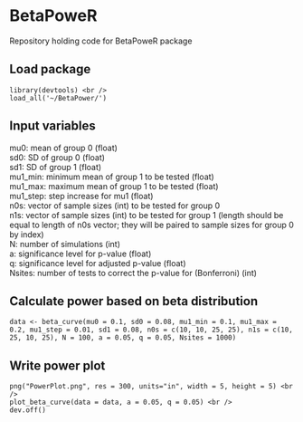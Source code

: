 # BetaPoweR
Repository holding code for BetaPoweR package

## Load package
```
library(devtools) <br />
load_all('~/BetaPower/')
```

## Input variables
mu0: mean of group 0 (float) <br />
sd0: SD of group 0 (float) <br />
sd1: SD of group 1 (float) <br />
mu1_min: minimum mean of group 1 to be tested (float) <br />
mu1_max: maximum mean of group 1 to be tested (float) <br />
mu1_step: step increase for mu1 (float) <br />
n0s: vector of sample sizes (int) to be tested for group 0 <br />
n1s: vector of sample sizes (int) to be tested for group 1 (length should be equal to length of n0s vector; they will be paired to sample sizes for group 0 by index) <br />
N: number of simulations (int) <br />
a: significance level for p-value (float) <br />
q: significance level for adjusted p-value (float) <br />
Nsites: number of tests to correct the p-value for (Bonferroni) (int) <br />

## Calculate power based on beta distribution
```
data <- beta_curve(mu0 = 0.1, sd0 = 0.08, mu1_min = 0.1, mu1_max = 0.2, mu1_step = 0.01, sd1 = 0.08, n0s = c(10, 10, 25, 25), n1s = c(10, 25, 10, 25), N = 100, a = 0.05, q = 0.05, Nsites = 1000)
```

## Write power plot
```
png("PowerPlot.png", res = 300, units="in", width = 5, height = 5) <br />
plot_beta_curve(data = data, a = 0.05, q = 0.05) <br />
dev.off()
```
